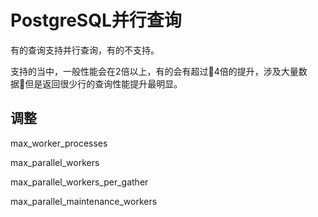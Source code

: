 # PostgreSQL并行查询

有的查询支持并行查询，有的不支持。

支持的当中，一般性能会在2倍以上，有的会有超过4倍的提升，涉及大量数据但是返回很少行的查询性能提升最明显。

## 调整

max_worker_processes

max_parallel_workers

max_parallel_workers_per_gather

max_parallel_maintenance_workers